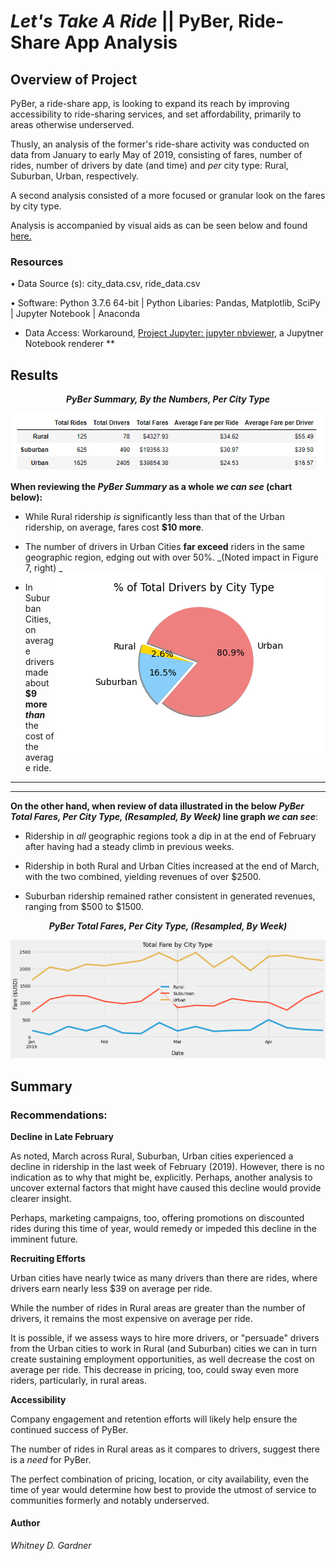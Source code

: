 # _Let's Take A Ride_ || PyBer, Ride-Share App  Analysis


## Overview of Project

PyBer, a ride-share app, is looking to expand its reach by improving accessibility to ride-sharing services, and set affordability, primarily to areas otherwise underserved.

Thusly, an analysis of the former's ride-share activity was conducted on data from January to early May of 2019, consisting of fares, number of rides, number of drivers by date (and time) and _per_ city type: Rural, Suburban, Urban, respectively. 

A second analysis consisted of a more focused or granular look on the fares by city type. 

Analysis is accompanied by visual aids as can be seen below and found [here.](https://github.com/SoWhitIs/pyber-analysis/tree/main/analysis)



### Resources
• Data Source (s): city_data.csv, ride_data.csv

• Software: Python 3.7.6 64-bit | Python Libaries: Pandas,  Matplotlib, SciPy | Jupyter Notebook | Anaconda

* Data Access: Workaround, [Project Jupyter: jupyter nbviewer](nbviewer.jupyter.org), a Jupytner Notebook renderer **

## Results

<p align="center">
  <i><b> PyBer Summary, By the Numbers, Per City Type  </b></i> 
 </p>
<p align="center">
  <img src="additionalresources/pyber_summary.png" />
</p>

**When reviewing the _PyBer Summary_ as a whole _we can see_ (chart below):**


* While Rural ridership _is_ significantly less than that of the Urban ridership, on average, fares cost **$10 more**. 

* The number of drivers in Urban Cities **far exceed** riders in the same geographic region, edging out with over 50%. _(Noted impact in Figure 7, right) _ <img align="right" src="analysis/Fig7.png">


* In Suburban Cities, on average drivers made about **$9 more _than_** the cost of the average ride. 

***
***
 **On the other hand, when review of data illustrated in the below _PyBer  Total Fares, Per City Type, (Resampled, By Week)_ line graph _we can see_**:

* Ridership in _all_ geographic regions took a dip in at the end of February after having had a steady climb in previous weeks. 

* Ridership in both Rural and Urban Cities increased at the end of March, with the two combined, yielding revenues of over $2500.

* Suburban ridership remained rather consistent in generated revenues, ranging from $500 to $1500. 



<p align="center">
  <i><b> PyBer  Total Fares, Per City Type, (Resampled, By Week) </b></i> 
 </p>
<p align="center">
  <img src="analysis/PyBer_fare_summary.png" />
</p>


## Summary 
 ### Recommendations:

  **Decline in Late February**
 
As noted, March across Rural, Suburban, Urban cities experienced a decline in ridership in the last week of February (2019). However, there is no indication as to why that might be, explicitly. Perhaps, another analysis to uncover external factors that might have caused this decline would provide clearer insight. 

Perhaps, marketing campaigns, too, offering promotions on discounted rides during this time of year, would remedy or impeded this decline in the imminent future. 

**Recruiting Efforts**

Urban cities have nearly twice as many drivers than there are rides, where drivers earn nearly less $39 on average per ride. 

While the number of rides in Rural areas are greater than the number of drivers, it remains the most expensive on average per ride. 

It is possible, if we assess ways to hire more drivers, or "persuade" drivers from the Urban cities to work in Rural (and Suburban) cities we can in turn create sustaining employment opportunities, as well decrease the cost on average per ride. This decrease in pricing, too, could sway even more riders, particularly, in rural areas. 


**Accessibility**

 Company engagement and retention efforts will likely help ensure the continued success of PyBer. 
 
 The number of rides in Rural areas as it compares to drivers, suggest there is a _need_ for PyBer. 

 The perfect combination of pricing, location, or city availability, even the time of year would determine how best to provide the utmost of service to communities formerly and notably underserved.  


#### Author
_Whitney D. Gardner_
